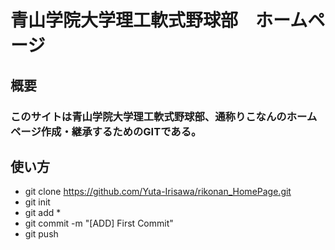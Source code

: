 # 青山学院大学理工軟式野球部　ホームページ

## 概要
### このサイトは青山学院大学理工軟式野球部、通称りこなんのホームページ作成・継承するためのGITである。

## 使い方
- git clone https://github.com/Yuta-Irisawa/rikonan_HomePage.git
- git init
- git add *
- git commit -m "[ADD] First Commit"
- git push

 
